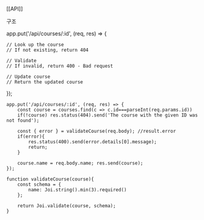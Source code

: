 [[API]]

구조

app.put('/api/courses/:id', (req, res) => { 

	// Look up the course 
	// If not existing, return 404
	
	// Validate 
	// If invalid, return 400 - Bad request
	
	// Update course 
	// Return the updated course 
});

```
app.put('/api/courses/:id', (req, res) => { 
	const course = courses.find(c => c.id===parseInt(req.params.id))
	if(!course) res.status(404).send('The course with the given ID was not found');

	const { error } = validateCourse(req.body); //result.error
	if(error){ 
		res.status(400).send(error.details[0].message); 
		return; 
	}

	course.name = req.body.name; res.send(course); 
});

function validateCourse(course){ 
	const schema = { 
		name: Joi.string().min(3).required() 
	}; 
	
	return Joi.validate(course, schema); 
}
```